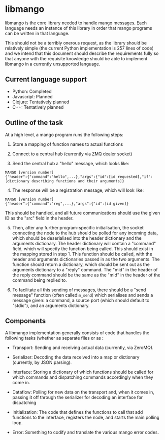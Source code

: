 # libmango

libmango is the core library needed to handle mango messages.  Each
language needs an instance of this library in order that mango
programs can be written in that language.

This should not be a terribly onerous request, as the library should
be relatively simple (the current Python implementation is 257 lines
of code) and we intend that this document should describe the
requirements fully so that anyone with the requisite knowledge should
be able to implement libmango in a currently unsupported language.

## Current language support

* Python: Completed
* Javascript: Planned
* Clojure: Tentatively planned
* C++: Tentatively planned

## Outline of the task

At a high level, a mango program runs the following steps:

1. Store a mapping of function names to actual functions

2. Connect to a central hub (currently via ZMQ dealer socket)

3. Send the central hub a "hello" message, which looks like:

```
MANGO [version number]
{"header":{"command":"hello",...},"args":{"id":[id requested],"if":[dictionary describing functions and their arguments]}
```

4. The response will be a registration message, which will look like: 

```
MANGO [version number]
{"header":{"command":"reg",...},"args":{"id":[id given]}
```

This should be handled, and all future communications should use the
given ID as the "src" field in the header.

5. Then, after any further program-specific initialisation, the socket
connecting the node to the hub should be polled for any incoming data,
which should be deserialised into the header dictionary and the
arguments dictionary.  The header dictionary will contain a "command"
field, which will specify the function being called.  This should
exist in the mapping stored in step 1.  This function should be
called, with the header and arguments dictionaries passed in as the
two arguments.  The function should return a dictionary, which should
be sent out as the arguments dictionary to a "reply" command.  The
"mid" in the header of the reply command should be the same as the
"mid" in the header of the command being replied to.

6. To facilitate all this sending of messages, there should be a "send
message" function (often called `m_send`) which serialises and sends a
message given: a command, a source port (which should default to
"stdio"), and an arguments dictionary.  

## Components

A libmango implementation generally consists of code that handles the
following tasks (whether as separate files or as :

* Transport: Sending and receiving actual data (currently, via
  ZeroMQ).

* Serializer: Decoding the data received into a map or dictionary
  (currently, by JSON parsing).

* Interface: Storing a dictionary of which functions should be called
  for which commands and dispatching commands accordingly when they
  come in.

* Dataflow: Polling for new data on the transport and, when it comes
  in, passing it off through the serializer for decoding an interface
  for dispatching

* Initialization: The code that defines the functions to call that add
  functions to the interface, registers the node, and starts the main
  polling loop.

* Error: Something to codify and translate the various mango error
  codes.


